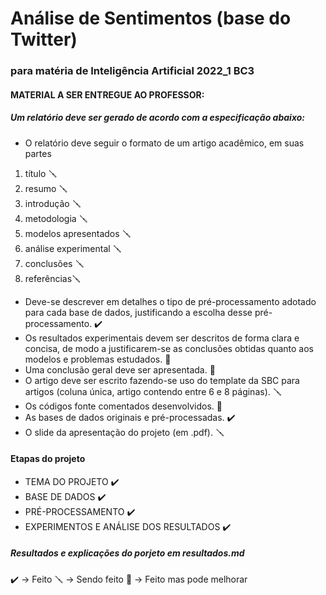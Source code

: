 # Análise de Sentimentos (base do Twitter)



### para matéria de Inteligência Artificial 2022_1 BC3

#### MATERIAL A SER ENTREGUE AO PROFESSOR:


##### Um relatório deve ser gerado de acordo com a especificação abaixo:
* O relatório deve seguir o formato de um artigo acadêmico, em suas partes 
 1. título 🪛
 2. resumo 🪛
 3. introdução 🪛
 4. metodologia 🪛
 5. modelos apresentados 🪛
 6. análise experimental 🪛
 7. conclusões 🪛
 8. referências🪛

* Deve-se descrever em detalhes o tipo de pré-processamento adotado para cada base de dados, justificando a escolha desse pré-processamento.  ✔️ 
* Os resultados experimentais devem ser descritos de forma clara e concisa, de modo a justificarem-se as conclusões obtidas quanto aos modelos e problemas estudados. 🔨
* Uma conclusão geral deve ser apresentada. 🔨
* O artigo deve ser escrito fazendo-se uso do template da SBC para artigos (coluna única, artigo contendo entre 6 e 8 páginas). 🪛
* Os códigos fonte comentados desenvolvidos. 🔨
* As bases de dados originais e pré-processadas. ✔️
* O slide da apresentação do projeto (em .pdf). 🪛


#### Etapas do projeto
* TEMA DO PROJETO ✔️ 
* BASE DE DADOS ✔️ 
* PRÉ-PROCESSAMENTO ✔️
* EXPERIMENTOS E ANÁLISE DOS RESULTADOS ✔️ 
##### Resultados e explicações do porjeto em resultados.md


✔️ -> Feito
🪛 -> Sendo feito
🔨 -> Feito mas pode melhorar
